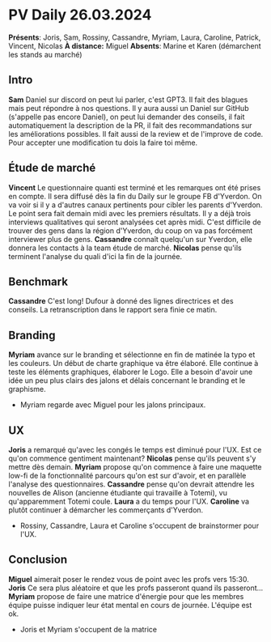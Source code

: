  # PV Daily 26.03.2024

**Présents**: Joris, Sam, Rossiny, Cassandre, Myriam, Laura, Caroline, Patrick, Vincent, Nicolas
**À distance:** Miguel
**Absents**: Marine et Karen (démarchent les stands au marché)
## Intro 
**Sam** Daniel sur discord on peut lui parler, c'est GPT3. Il fait des blagues mais peut répondre à nos questions. Il y aura aussi un Daniel sur GitHub (s'appelle pas encore Daniel), on peut lui demander des conseils, il fait automatiquement la description de la PR, il fait des recommandations sur les améliorations possibles. Il fait aussi de la review et de l'improve de code. Pour accepter une modification tu dois la faire toi même. 
## Étude de marché

**Vincent** Le questionnaire quanti est terminé et les remarques ont été prises en compte. Il sera diffusé dès la fin du Daily sur le groupe FB d'Yverdon. On va voir si il y a d'autres canaux pertinents pour cibler les parents d'Yverdon. Le point sera fait demain midi avec les premiers résultats.
Il y a déjà trois interviews qualitatives qui seront analysées cet après midi. C'est difficile de trouver des gens dans la région d'Yverdon, du coup on va pas forcément interviewer plus de gens. 
**Cassandre** connaît quelqu'un sur Yverdon, elle donnera les contacts à la team étude de marché. 
**Nicolas** pense qu'ils terminent l'analyse du quali d'ici la fin de la journée. 
## Benchmark

**Cassandre** C'est long! Dufour à donné des lignes directrices et des conseils. La retranscription dans le rapport sera finie ce matin. 
## Branding

**Myriam** avance sur le branding et sélectionne en fin de matinée la typo et les couleurs. Un début de charte graphique va être élaboré. Elle continue à teste les éléments graphiques, élaborer le Logo. Elle a besoin d'avoir une idée un peu plus clairs des jalons et délais concernant le branding et le graphisme. 

- Myriam regarde avec Miguel pour les jalons principaux.

## UX

**Joris** a remarqué qu'avec les congés le temps est diminué pour l'UX. Est ce qu'on commence gentiment maintenant? 
**Nicolas** pense qu'ils peuvent s'y mettre dès demain. 
**Myriam** propose qu'on commence à faire une maquette low-fi de la fonctionnalité parcours qu'on est sur d'avoir, et en parallèle l'analyse des questionnaires. 
**Cassandre** pense qu'on devrait attendre les nouvelles de Alison (ancienne étudiante qui travaille à Totemi), vu qu'apparemment Totemi coule. 
**Laura** a du temps pour l'UX. 
**Caroline** va plutôt continuer à démarcher les commerçants d'Yverdon. 

- Rossiny, Cassandre, Laura et Caroline s'occupent de brainstormer pour l'UX. 

## Conclusion

**Miguel** aimerait poser le rendez vous de point avec les profs vers 15:30. 
**Joris** Ce sera plus aléatoire et que les profs passeront quand ils passeront... 
**Myriam** propose de faire une matrice d'énergie pour que les membres équipe puisse indiquer leur état mental en cours de journée. L'équipe est ok. 

- Joris et Myriam s'occupent de la matrice
